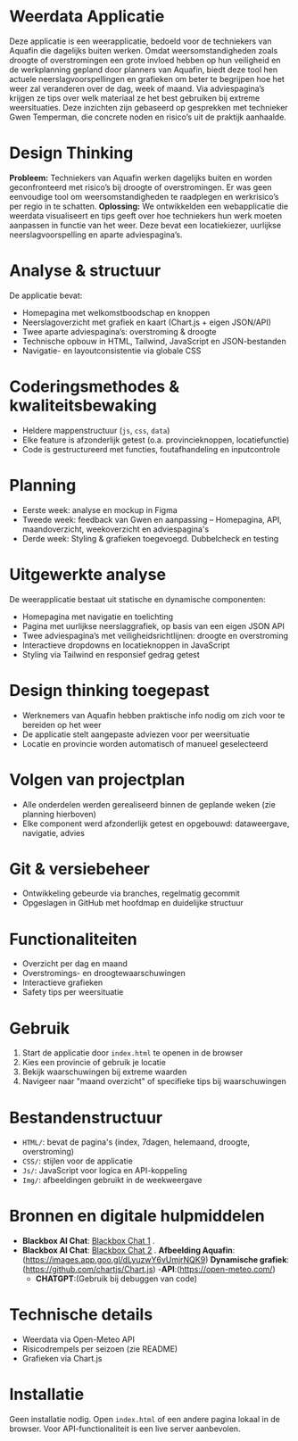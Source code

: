 # Weerdata Applicatie

Deze applicatie is een weerapplicatie, bedoeld voor de techniekers van Aquafin die dagelijks buiten werken. Omdat weersomstandigheden zoals droogte of overstromingen een grote invloed hebben op hun veiligheid en de werkplanning gepland door planners van Aquafin, biedt deze tool hen actuele neerslagvoorspellingen en grafieken om beter te begrijpen hoe het weer zal veranderen over de dag, week of maand. Via adviespagina’s krijgen ze tips over welk materiaal ze het best gebruiken bij extreme weersituaties. Deze inzichten zijn gebaseerd op gesprekken met technieker Gwen Temperman, die concrete noden en risico’s uit de praktijk aanhaalde.

# Design Thinking

**Probleem:** Techniekers van Aquafin werken dagelijks buiten en worden geconfronteerd met risico’s bij droogte of overstromingen. Er was geen eenvoudige tool om weersomstandigheden te raadplegen en werkrisico’s per regio in te schatten.
**Oplossing:** We ontwikkelden een webapplicatie die weerdata visualiseert en tips geeft over hoe techniekers hun werk moeten aanpassen in functie van het weer. Deze bevat een locatiekiezer, uurlijkse neerslagvoorspelling en aparte adviespagina’s.

# Analyse & structuur

De applicatie bevat:

* Homepagina met welkomstboodschap en knoppen
* Neerslagoverzicht met grafiek en kaart (Chart.js + eigen JSON/API)
* Twee aparte adviespagina’s: overstroming & droogte
* Technische opbouw in HTML, Tailwind, JavaScript en JSON-bestanden
* Navigatie- en layoutconsistentie via globale CSS

# Coderingsmethodes & kwaliteitsbewaking

* Heldere mappenstructuur (`js`, `css`, `data`)
* Elke feature is afzonderlijk getest (o.a. provincieknoppen, locatiefunctie)
* Code is gestructureerd met functies, foutafhandeling en inputcontrole

# Planning

* Eerste week: analyse en mockup in Figma
* Tweede week: feedback van Gwen en aanpassing – Homepagina, API, maandoverzicht, weekoverzicht en adviespagina's
* Derde week: Styling & grafieken toegevoegd. Dubbelcheck en testing

# Uitgewerkte analyse

De weerapplicatie bestaat uit statische en dynamische componenten:

* Homepagina met navigatie en toelichting
* Pagina met uurlijkse neerslaggrafiek, op basis van een eigen JSON API
* Twee adviespagina’s met veiligheidsrichtlijnen: droogte en overstroming
* Interactieve dropdowns en locatieknoppen in JavaScript
* Styling via Tailwind en responsief gedrag getest

# Design thinking toegepast

* Werknemers van Aquafin hebben praktische info nodig om zich voor te bereiden op het weer
* De applicatie stelt aangepaste adviezen voor per weersituatie
* Locatie en provincie worden automatisch of manueel geselecteerd

# Volgen van projectplan

* Alle onderdelen werden gerealiseerd binnen de geplande weken (zie planning hierboven)
* Elke component werd afzonderlijk getest en opgebouwd: dataweergave, navigatie, advies

# Git & versiebeheer

* Ontwikkeling gebeurde via branches, regelmatig gecommit
* Opgeslagen in GitHub met hoofdmap en duidelijke structuur

# Functionaliteiten

* Overzicht per dag en maand
* Overstromings- en droogtewaarschuwingen
* Interactieve grafieken
* Safety tips per weersituatie

# Gebruik

1. Start de applicatie door `index.html` te openen in de browser
2. Kies een provincie of gebruik je locatie
3. Bekijk waarschuwingen bij extreme waarden
4. Navigeer naar "maand overzicht" of specifieke tips bij waarschuwingen

# Bestandenstructuur

* `HTML/`: bevat de pagina's (index, 7dagen, helemaand, droogte, overstroming)
* `CSS/`: stijlen voor de applicatie
* `Js/`: JavaScript voor logica en API-koppeling
* `Img/`: afbeeldingen gebruikt in de weekweergave

# Bronnen en digitale hulpmiddelen

- **Blackbox AI Chat**: [Blackbox Chat 1](https://www.blackbox.ai/chat/RQ978ys) .
- **Blackbox AI Chat**: [Blackbox Chat 2](https://www.blackbox.ai/chat/3cOo1Av) .
   **Afbeelding Aquafin**:(https://images.app.goo.gl/dLyuzwY6vUmjrNQK9)
  **Dynamische grafiek**:(https://github.com/chartjs/Chart.js)
  -**API**:(https://open-meteo.com/)
  - **CHATGPT**:(Gebruik bij debuggen van code)

# Technische details

* Weerdata via Open-Meteo API
* Risicodrempels per seizoen (zie README)
* Grafieken via Chart.js

# Installatie

Geen installatie nodig. Open `index.html` of een andere pagina lokaal in de browser. Voor API-functionaliteit is een live server aanbevolen.
